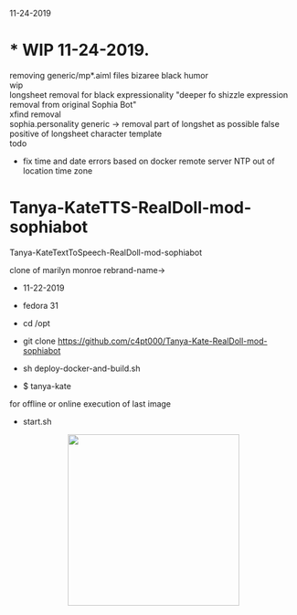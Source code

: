 11-24-2019
# * WIP 11-24-2019.

removing generic/mp*.aiml files bizaree black humor
<br>
wip
<br>
longsheet removal for black expressionality "deeper fo shizzle expression removal from original Sophia Bot"
<br>
xfind removal
<br>
sophia.personality generic -> removal part of longshet as possible false positive of longsheet character template
<br>
todo
* fix time and date errors based on docker remote server NTP out of location time zone

# Tanya-KateTTS-RealDoll-mod-sophiabot
Tanya-KateTextToSpeech-RealDoll-mod-sophiabot

clone of marilyn monroe rebrand-name->



* 11-22-2019
* fedora 31

* cd /opt

* git clone https://github.com/c4pt000/Tanya-Kate-RealDoll-mod-sophiabot

* sh deploy-docker-and-build.sh

* $ tanya-kate

for offline or online execution of last image
* start.sh 

<p align="center"><img src="https://i.imgur.com/RLgtbsH.png" width="300"></p>

